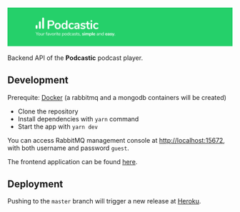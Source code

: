 #

<p align="center">
  <img alt="banner" src="./.github/banner.png">
</p>

Backend API of the __Podcastic__ podcast player.

## Development

Prerequite: [Docker](https://www.docker.com/) (a rabbitmq and a mongodb containers will be created)

- Clone the repository
- Install dependencies with `yarn` command
- Start the app with `yarn dev`

You can access RabbitMQ management console at [http://localhost:15672](http://localhost:15672), with both username and password `guest`.

The frontend application can be found [here](https://github.com/FusRoDah061/podcastic-web).

## Deployment

Pushing to the `master` branch will trigger a new release at [Heroku](https://www.heroku.com/).
